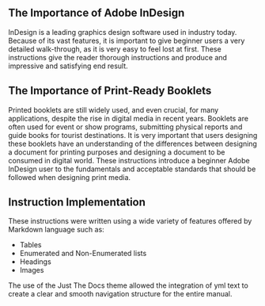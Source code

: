 ## The Importance of Adobe InDesign

InDesign is a leading graphics design software used in industry today. Because of its vast features, it is important to give beginner users a very detailed walk-through, as it is very easy to feel lost at first. These instructions give the reader thorough instructions and produce and impressive and satisfying end result.

## The Importance of Print-Ready Booklets

Printed booklets are still widely used, and even crucial, for many applications, despite the rise in digital media in recent years. Booklets are often used for event or show programs, submitting physical reports and guide books for tourist destinations. It is very important that users designing these booklets have an understanding of the differences between designing a document for printing purposes and designing a document to be consumed in digital world. These instructions introduce a beginner Adobe InDesign user to the fundamentals and acceptable standards that should be followed when designing print media.

## Instruction Implementation

These instructions were written using a wide variety of features offered by Markdown language such as:

* Tables
* Enumerated and Non-Enumerated lists
* Headings
* Images

The use of the Just The Docs theme allowed the integration of yml text to create a clear and smooth navigation structure for the entire manual.
